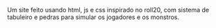 Um site feito usando html, js e css inspirado no roll20, com sistema de tabuleiro e pedras para simular os jogadores e os monstros.
